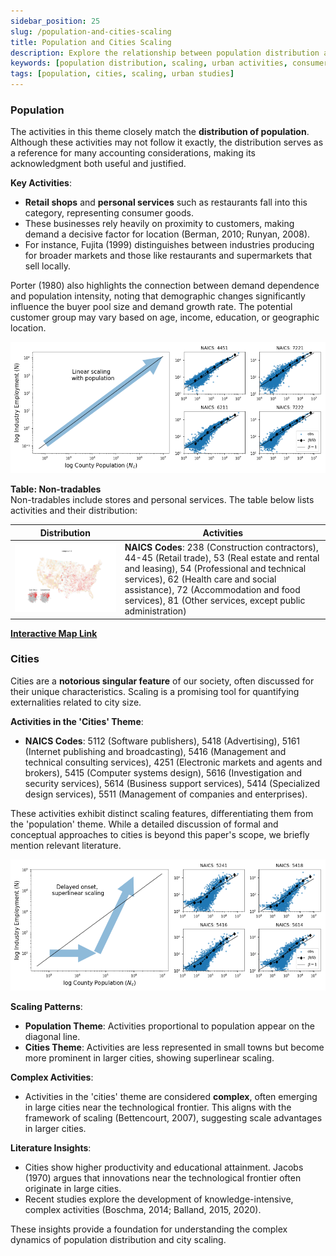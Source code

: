 ```yaml
---
sidebar_position: 25
slug: /population-and-cities-scaling
title: Population and Cities Scaling
description: Explore the relationship between population distribution and the scaling of activities in urban and rural settings, focusing on consumer goods and complex city activities.
keywords: [population distribution, scaling, urban activities, consumer goods, complex activities]
tags: [population, cities, scaling, urban studies]
---
```


### Population

The activities in this theme closely match the **distribution of population**. Although these activities may not follow it exactly, the distribution serves as a reference for many accounting considerations, making its acknowledgment both useful and justified.

**Key Activities**:
- **Retail shops** and **personal services** such as restaurants fall into this category, representing consumer goods. 
- These businesses rely heavily on proximity to customers, making demand a decisive factor for location (Berman, 2010; Runyan, 2008). 
- For instance, Fujita (1999) distinguishes between industries producing for broader markets and those like restaurants and supermarkets that sell locally.

Porter (1980) also highlights the connection between demand dependence and population intensity, noting that demographic changes significantly influence the buyer pool size and demand growth rate. The potential customer group may vary based on age, income, education, or geographic location.

![Population-linear scaling of activities in the 'population' theme](./figures/scaling_4.png)

**Table: Non-tradables**  
Non-tradables include stores and personal services. The table below lists activities and their distribution:

| Distribution | Activities |
|--------------|------------|
| ![USA Cluster Map](./figures/USA_cluster_map_4.png) | **NAICS Codes**: 238 (Construction contractors), 44-45 (Retail trade), 53 (Real estate and rental and leasing), 54 (Professional and technical services), 62 (Health care and social assistance), 72 (Accommodation and food services), 81 (Other services, except public administration) |

**[Interactive Map Link](https://api.mapbox.com/styles/v1/matuteiglesias/ck15kzlp62oc41dmraqz0vtw8.html?fresh=true&title=true&access_token=pk.eyJ1IjoibWF0dXRlaWdsZXNpYXMiLCJhIjoiY2ptdGN1bjViMDY4MzNxcDEyMXQ4ejU4bCJ9.wOgfXtbyetTot1CZN8D6Hg)**

### Cities

Cities are a **notorious singular feature** of our society, often discussed for their unique characteristics. Scaling is a promising tool for quantifying externalities related to city size.

**Activities in the 'Cities' Theme**:
- **NAICS Codes**: 5112 (Software publishers), 5418 (Advertising), 5161 (Internet publishing and broadcasting), 5416 (Management and technical consulting services), 4251 (Electronic markets and agents and brokers), 5415 (Computer systems design), 5616 (Investigation and security services), 5614 (Business support services), 5414 (Specialized design services), 5511 (Management of companies and enterprises).

These activities exhibit distinct scaling features, differentiating them from the 'population' theme. While a detailed discussion of formal and conceptual approaches to cities is beyond this paper's scope, we briefly mention relevant literature.

![Delayed onset and superlinear scaling of activities in the 'cities' theme](./figures/scaling_3.png)

**Scaling Patterns**:
- **Population Theme**: Activities proportional to population appear on the diagonal line.
- **Cities Theme**: Activities are less represented in small towns but become more prominent in larger cities, showing superlinear scaling.

**Complex Activities**:
- Activities in the 'cities' theme are considered **complex**, often emerging in large cities near the technological frontier. This aligns with the framework of scaling (Bettencourt, 2007), suggesting scale advantages in larger cities.

**Literature Insights**:
- Cities show higher productivity and educational attainment. Jacobs (1970) argues that innovations near the technological frontier often originate in large cities.
- Recent studies explore the development of knowledge-intensive, complex activities (Boschma, 2014; Balland, 2015, 2020).

These insights provide a foundation for understanding the complex dynamics of population distribution and city scaling.